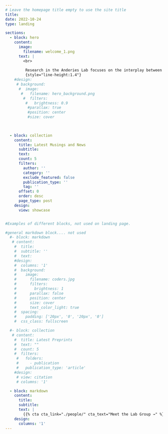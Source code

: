 ```yaml
---
# Leave the homepage title empty to use the site title
title:
date: 2022-10-24
type: landing

sections:
  - block: hero
    content:
      image:
        filename: welcome_1.png
      text: |
        <br>
        
         Research in the Anderies Lab focuses on the interplay between institutions, decision-making and the environment in an effort to inform robust institutional design for coupled social-ecological-technical systems. Other areas of interest include economic growth, demographics, migration, environmental justice, and inequality.
         {style="line-height:1.4"}    
    #design:
     # background:
      #  image: 
       #   filename: hero_background.png
        #  filters:
         #   brightness: 0.9
          #parallax: true
          #position: center
          #size: cover

         
  
  - block: collection
    content:
      title: Latest Musings and News
      subtitle:
      text:
      count: 5
      filters:
        author: ''
        category: ''
        exclude_featured: false
        publication_type: ''
        tag: ''
      offset: 0
      order: desc
      page_type: post
    design:
      view: showcase


#Examples of different blocks, not used on landing page.

#general markdown block.... not used 
  #- block: markdown
   # content:
    #  title:
    #  subtitle: ''
    #  text:
    #design:
    #  columns: '1'
    #  background:
    #    image: 
    #      filename: coders.jpg
    #      filters:
    #        brightness: 1
    #      parallax: false
    #      position: center
    #      size: cover
    #      text_color_light: true
    #  spacing:
    #    padding: ['20px', '0', '20px', '0']
    #  css_class: fullscreen

  #- block: collection
   # content:
    #  title: Latest Preprints
    #  text: ""
    #  count: 5
    #  filters:
     #   folders:
     #     - publication
     #   publication_type: 'article'
    #design:
     # view: citation
     # columns: '1'

  - block: markdown
    content:
      title:
      subtitle:
      text: |
        {{% cta cta_link="./people/" cta_text="Meet the Lab Group →" %}}
    design:
      columns: '1'
---
```

